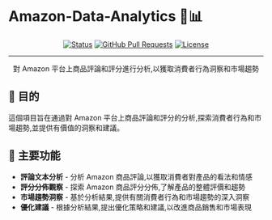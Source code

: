 # Amazon-Data-Analytics 🛒📊

<div align="center">

[![Status](https://img.shields.io/badge/status-active-success.svg)]()
[![GitHub Pull Requests](https://img.shields.io/github/issues-pr/kylelobo/The-Documentation-Compendium.svg)](https://github.com/kylelobo/The-Documentation-Compendium/pulls)
[![License](https://img.shields.io/badge/license-MIT-blue.svg)](/LICENSE)

</div>

---

<p align="center"> 對 Amazon 平台上商品評論和評分進行分析,以獲取消費者行為洞察和市場趨勢
    <br> 
</p>

## 📝 目的

這個項目旨在通過對 Amazon 平台上商品評論和評分的分析,探索消費者行為和市場趨勢,並提供有價值的洞察和建議。

## 🚀 主要功能

- **評論文本分析** - 分析 Amazon 商品評論,以獲取消費者對產品的看法和情感
- **評分分佈觀察** - 探索 Amazon 商品評分分佈,了解產品的整體評價和趨勢  
- **市場趨勢洞察** - 基於分析結果,提供有關消費者行為和市場趨勢的深入洞察
- **優化建議** - 根據分析結果,提出優化策略和建議,以改進商品銷售和市場表現
